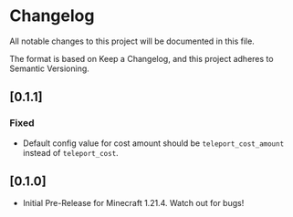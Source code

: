 # Changelog

All notable changes to this project will be documented in this file.

The format is based on Keep a Changelog, and this project adheres to Semantic Versioning.

## [0.1.1]

### Fixed
- Default config value for cost amount should be `teleport_cost_amount` instead of `teleport_cost`.

## [0.1.0]
- Initial Pre-Release for Minecraft 1.21.4. Watch out for bugs!